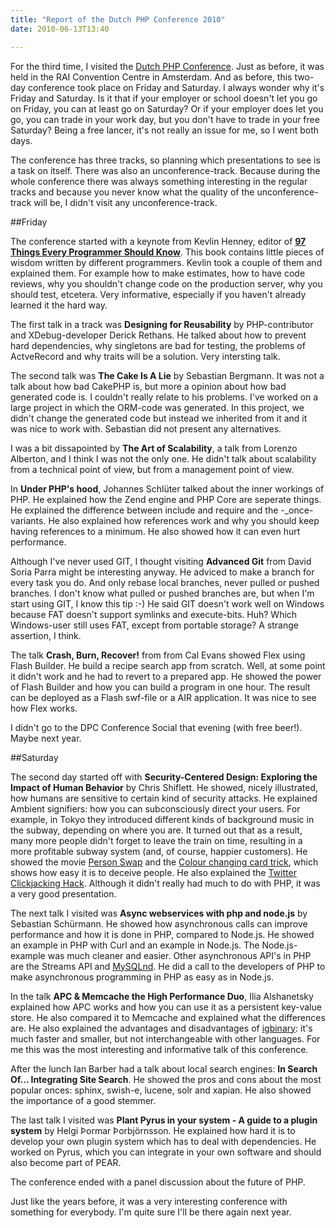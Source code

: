 ```yaml
---
title: "Report of the Dutch PHP Conference 2010"
date: 2010-06-13T13:40

---
```


For the third time, I visited the <a href="http://phpconference.nl/">Dutch PHP Conference</a>. Just as before, it was held in the RAI Convention Centre in Amsterdam. And as before, this two-day conference took place on Friday and Saturday. I always wonder why it's Friday and Saturday. Is it that if your employer or school doesn't let you go on Friday, you can at least go on Saturday? Or if your employer does let you go, you can trade in your work day, but you don't have to trade in your free Saturday? Being a free lancer, it's not really an issue for me, so I went both days.

The conference has three tracks, so planning which presentations to see is a task on itself. There was also an unconference-track. Because during the whole conference there was always something interesting in the regular tracks and because you never know what the quality of the unconference-track will be, I didn't visit any unconference-track.

##Friday

The conference started with a keynote from Kevlin Henney, editor of <strong><a href="http://oreilly.com/catalog/9780596809492">97 Things Every Programmer Should Know</a></strong>. This book contains little pieces of wisdom written by different programmers. Kevlin took a couple of them and explained them. For example how to make estimates, how to have code reviews, why you shouldn't change code on the production server, why you should test, etcetera. Very informative, especially if you haven't already learned it the hard way.

The first talk in a track was <strong>Designing for Reusability</strong> by PHP-contributor and XDebug-developer Derick Rethans. He talked about how to prevent hard dependencies, why singletons are bad for testing, the problems of ActveRecord and why traits will be a solution. Very intersting talk.

The second talk was <strong>The Cake Is A Lie</strong> by Sebastian Bergmann. It was not a talk about how bad CakePHP is, but more a opinion about how bad generated code is. I couldn't really relate to his problems. I've worked on a large project in which the ORM-code was generated. In this project, we didn't change the generated code but instead we inherited from it and it was nice to work with. Sebastian did not present any alternatives.

I was a bit dissapointed by <strong>The Art of Scalability</strong>, a talk from Lorenzo Alberton, and I think I was not the only one. He didn't talk about scalability from a technical point of view, but from a management point of view.

In <strong>Under PHP's hood</strong>, Johannes Schlüter talked about the inner workings of PHP. He explained how the Zend engine and PHP Core are seperate things. He explained the difference between include and require and the -_once-variants. He also explained how references work and why you should keep having references to a minimum. He also showed how it can even hurt performance.

Although I've never used GIT, I thought visiting <strong>Advanced Git</strong> from David Soria Parra might be interesting anyway. He adviced to make a branch for every task you do. And only rebase local branches, never pulled or pushed branches. I don't know what pulled or pushed branches are, but when I'm start using GIT, I know this tip :-) He said GIT doesn't work well on Windows because FAT doesn't support symlinks and execute-bits. Huh? Which Windows-user still uses FAT, except from portable storage? A strange assertion, I think.

The talk <strong>Crash, Burn, Recover!</strong> from from Cal Evans showed Flex using Flash Builder. He build a recipe search app from scratch. Well, at some point it didn't work and he had to revert to a prepared app. He showed the power of Flash Builder and how you can build a program in one hour. The result can be deployed as a Flash swf-file or a AIR application. It was nice to see how Flex works.

I didn't go to the DPC Conference Social that evening (with free beer!). Maybe next year.

##Saturday

The second day started off with <strong>Security-Centered Design: Exploring the Impact of Human Behavior</strong> by Chris Shiflett. He showed, nicely illustrated, how humans are sensitive to certain kind of security attacks. He explained Ambient signifiers: how you can subconsciously direct your users. For example, in Tokyo they introduced different kinds of background music in the subway, depending on where you are. It turned out that as a result, many more people didn't forget to leave the train on time, resulting in a more profitable subway system (and, of course, happier customers). He showed the movie <a href="http://www.youtube.com/watch?v=vBPG_OBgTWg">Person Swap</a> and the <a href="http://www.youtube.com/watch?v=voAntzB7EwE">Colour changing card trick</a>, which shows how easy it is to deceive people. He also explained the <a href="http://www.darkreading.com/security/vulnerabilities/showArticle.jhtml?articleID=213000919">Twitter Clickjacking Hack</a>. Although it didn't really had much to do with PHP, it was a very good presentation.

The next talk I visited was <strong>Async webservices with php and node.js</strong> by Sebastian Schürmann. He showed how asynchronous calls can improve performance and how it is done in PHP, compared to Node.js. He showed an example in PHP with Curl and an example in Node.js. The Node.js-example was much cleaner and easier. Other asynchronous API's in PHP are the Streams API and <a href="http://dev.mysql.com/downloads/connector/php-mysqlnd/">MySQLnd</a>. He did a call to the developers of PHP to make asynchronous programming in PHP as easy as in Node.js.

In the talk <strong>APC & Memcache the High Performance Duo</strong>, Ilia Alshanetsky explained how APC works and how you can use it as a persistent key-value store. He also compared it to Memcache and explained what the differences are. He also explained the advantages and disadvantages of <a href="http://opensource.dynamoid.com/">igbinary</a>: it's much faster and smaller, but not interchangeable with other languages. For me this was the most interesting and informative talk of this conference.

After the lunch Ian Barber had a talk about local search engines: <strong>In Search Of... Integrating Site Search</strong>. He showed the pros and cons about the most popular onces: sphinx, swish-e, lucene, solr and xapian. He also showed the importance of a good stemmer.

The last talk I visited was <strong>Plant Pyrus in your system - A guide to a plugin system</strong> by Helgi Þormar Þorbjörnsson. He explained how hard it is to develop your own plugin system which has to deal with dependencies. He worked on Pyrus, which you can integrate in your own software and should also become part of PEAR.

The conference ended with a panel discussion about the future of PHP.

Just like the years before, it was a very interesting conference with something for everybody. I'm quite sure I'll be there again next year.

